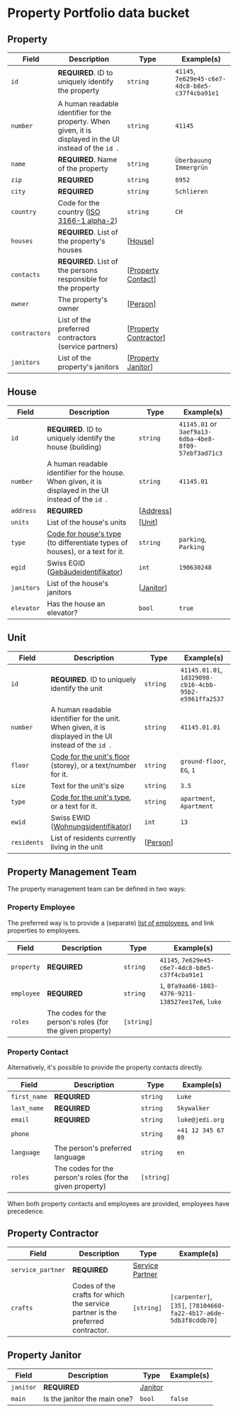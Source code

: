 # Property Portfolio data bucket

## Property

| Field         | Description                                                                                               | Type                                                          | Example(s)                                      |
|---------------|-----------------------------------------------------------------------------------------------------------|---------------------------------------------------------------|-------------------------------------------------|
| `id`          | **REQUIRED**. ID to uniquely identify the property                                                        | `string`                                                      | `41145`, `7e629e45-c6e7-4dc8-b8e5-c37f4cba91e1` |
| `number`      | A human readable identifier for the property. When given, it is displayed in the UI instead of the `id `. | `string`                                                      | `41145`                                         |
| `name`        | **REQUIRED**. Name of the property                                                                        | `string`                                                      | `Überbauung Immergrün`                          |
| `zip`         | **REQUIRED**                                                                                              | `string`                                                      | `8952`                                          |
| `city`        | **REQUIRED**                                                                                              | `string`                                                      | `Schlieren`                                     |
| `country`     | Code for the country ([ISO 3166-1 alpha-2](https://en.wikipedia.org/wiki/ISO_3166-1_alpha-2))             | `string`                                                      | `CH`                                            |
| `houses`      | **REQUIRED**. List of the property's houses                                                               | [[House](#house)]                                             |                                                 |
| `contacts`    | **REQUIRED**. List of the persons responsible for the property                                            | [[Property Contact](facility-management.md#property-contact)] |                                                 |
| `owner`       | The property's owner                                                                                      | [[Person](../shared-types.md#person)]                         |                                                 |
| `contractors` | List of the preferred contractors (service partners)                                                      | [[Property Contractor](#property-contractor)]                 |                                                 |
| `janitors`    | List of the property's janitors                                                                           | [[Property Janitor](#property-janitor)]                       |                                                 |

## House

| Field      | Description                                                                                                                               | Type                                    | Example(s)                                           |
|------------|-------------------------------------------------------------------------------------------------------------------------------------------|-----------------------------------------|------------------------------------------------------|
| `id`       | **REQUIRED**. ID to uniquely identify the house (building)                                                                                | `string`                                | `41145.01` or `3aef9a13-6dba-4be8-8f09-57ebf3ad71c3` |
| `number`   | A human readable identifier for the house. When given, it is displayed in the UI instead of the `id `.                                    | `string`                                | `41145.01`                                           |
| `address`  | **REQUIRED**                                                                                                                              | [[Address](../shared-types.md#address)] |                                                      |
| `units`    | List of the house's units                                                                                                                 | [[Unit](#unit)]                         |                                                      |
| `type`     | [Code for house's type](../known-codes.md#house-types) (to differentiate types of houses), or a text for it.                              | `string`                                | `parking`, `Parking`                                 |
| `egid`     | Swiss EGID ([Gebäudeidentifikator](https://www.bfs.admin.ch/bfs/de/home/register/personenregister/registerharmonisierung/egid-ewid.html)) | `int`                                   | `190630248`                                          |
| `janitors` | List of the house's janitors                                                                                                              | [[Janitor](janitor.md#janitor)]         |                                                      |
| `elevator` | Has the house an elevator?                                                                                                                | `bool`                                  | `true`                                               |

## Unit

| Field       | Description                                                                                                                                | Type                                  | Example(s)                                            |
|-------------|--------------------------------------------------------------------------------------------------------------------------------------------|---------------------------------------|-------------------------------------------------------|
| `id`        | **REQUIRED**. ID to uniquely identify the unit                                                                                             | `string`                              | `41145.01.01`, `1d329098-cb16-4cbb-95b2-e5961ffa2537` |
| `number`    | A human readable identifier for the unit. When given, it is displayed in the UI instead of the `id `.                                      | `string`                              | `41145.01.01`                                         |
| `floor`     | [Code for the unit's floor](../known-codes.md#floors) (storey), or a text/number for it.                                                   | `string`                              | `ground-floor`, `EG`, `1`                             |
| `size`      | Text for the unit's size                                                                                                                   | `string`                              | `3.5`                                                 |
| `type`      | [Code for the unit's type](../known-codes.md#unit-types), or a text for it.                                                                | `string`                              | `apartment`, `Apartment`                              |
| `ewid`      | Swiss EWID ([Wohnungsidentifikator](https://www.bfs.admin.ch/bfs/de/home/register/personenregister/registerharmonisierung/egid-ewid.html)) | `int`                                 | `13`                                                  |
| `residents` | List of residents currently living in the unit                                                                                             | [[Person](../shared-types.md#person)] |                                                       |

## Property Management Team

The property management team can be defined in two ways:

### Property Employee

The preferred way is to provide a (separate) [list of employees](facility-management.md#employee),
and link properties to employees.

| Field      | Description                                               | Type       | Example(s)                                          |
|------------|-----------------------------------------------------------|------------|-----------------------------------------------------|
| `property` | **REQUIRED**                                              | `string`   | `41145`, `7e629e45-c6e7-4dc8-b8e5-c37f4cba91e1`     |
| `employee` | **REQUIRED**                                              | `string`   | `1`, `0fa9aa66-1803-4376-9211-138527ee17e6`, `luke` |
| `roles`    | The codes for the person's roles (for the given property) | `[string]` |                                                     |

### Property Contact

Alternatively, it's possible to provide the property contacts directly.

| Field        | Description                                               | Type       | Example(s)         |
|--------------|-----------------------------------------------------------|------------|--------------------|
| `first_name` | **REQUIRED**                                              | `string`   | `Luke`             |
| `last_name`  | **REQUIRED**                                              | `string`   | `Skywalker`        |
| `email`      | **REQUIRED**                                              | `string`   | `luke@jedi.org`    |
| `phone`      |                                                           | `string`   | `+41 12 345 67 89` |
| `language`   | The person's preferred language                           | `string`   | `en`               |
| `roles`      | The codes for the person's roles (for the given property) | `[string]` |                    |

When both property contacts and employees are provided, employees have precedence.

## Property Contractor

| Field             | Description                                                                    | Type                                                  | Example(s)                                                      |
|-------------------|--------------------------------------------------------------------------------|-------------------------------------------------------|-----------------------------------------------------------------|
| `service_partner` | **REQUIRED**                                                                   | [Service Partner](service-partner.md#service-partner) |                                                                 |
| `crafts`          | Codes of the crafts for which the service partner is the preferred contractor. | `[string]`                                            | `[carpenter]`, `[35]`, `[78104660-fa22-4b17-a6de-5db3f8cddb70]` |

## Property Janitor

| Field     | Description                  | Type                          | Example(s)  |
|-----------|------------------------------|-------------------------------|-------------|
| `janitor` | **REQUIRED**                 | [Janitor](janitor.md#janitor) |             |
| `main`    | Is the janitor the main one? | `bool`                        | `false`     |
